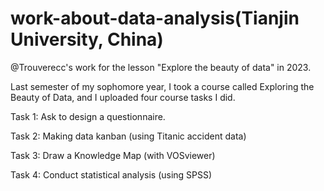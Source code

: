 # work-about-data-analysis(Tianjin University, China)
@Trouverecc's work for the lesson "Explore the beauty of data" in 2023.


Last semester of my sophomore year, I took a course called Exploring the Beauty of Data, and I uploaded four course tasks I did.


Task 1: Ask to design a questionnaire.


Task 2: Making data kanban (using Titanic accident data)


Task 3: Draw a Knowledge Map (with VOSviewer)


Task 4: Conduct statistical analysis (using SPSS)
